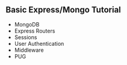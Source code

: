 ## Basic Express/Mongo Tutorial
- MongoDB
- Express Routers
- Sessions
- User Authentication
- Middleware
- PUG
